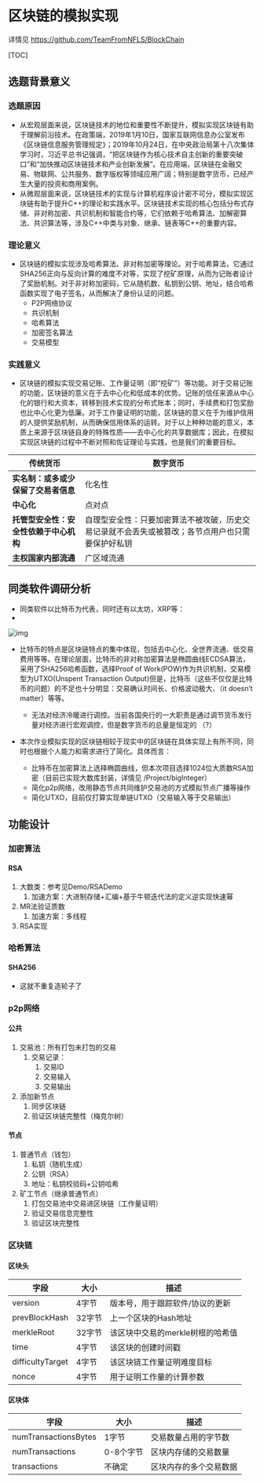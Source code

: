 # 区块链的模拟实现

详情见 https://github.com/TeamFromNFLS/BlockChain

[TOC]

 

## 选题背景意义

### 选题原因

* 从宏观层面来说，区块链技术的地位和重要性不断提升，模拟实现区块链有助于理解前沿技术。在政策端，2019年1月10日，国家互联网信息办公室发布《区块链信息服务管理规定》；2019年10月24日，在中央政治局第十八次集体学习时，习近平总书记强调，“把区块链作为核心技术自主创新的重要突破口”和“加快推动区块链技术和产业创新发展”。在应用端，区块链在金融交易、物联网、公共服务、数字版权等领域应用广阔；特别是数字货币，已经产生大量的投资和商用案例。
* 从微观层面来说，区块链技术的实现与计算机程序设计密不可分，模拟实现区块链有助于提升C++的理论和实践水平。区块链技术实现的核心包括分布式存储、非对称加密、共识机制和智能合约等，它们依赖于哈希算法、加解密算法、共识算法等，涉及C++中类与对象、继承、链表等C++的重要内容。

### 理论意义

 

* 区块链的模拟实现涉及哈希算法、非对称加密等理论。对于哈希算法，它通过SHA256正向与反向计算的难度不对等，实现了挖矿原理，从而为记账者设计了奖励机制。对于非对称加密码，它从随机数、私钥到公钥、地址，结合哈希函数实现了电子签名，从而解决了身份认证的问题。
  + P2P网络协议
  + 共识机制
  + 哈希算法
  + 加密签名算法
  + 交易模型

### 实践意义

 

* 区块链的模拟实现交易记账、工作量证明（即“挖矿”）等功能。对于交易记账的功能，区块链的意义在于去中心化和低成本的优势。记账的信任来源从中心化的银行和大资本，转移到技术实现的分布式账本；同时，手续费和打包奖励也比中心化更为低廉。对于工作量证明的功能，区块链的意义在于为维护信用的人提供奖励机制，从而确保信用体系的运转。对于以上种种功能的意义，本质上来源于区块链自身的特殊性质——去中心化的共享数据库；因此，在模拟实现区块链的过程中不断对照和佐证理论与实践，也是我们的重要目标。

| **传统货币**                           | **数字货币**                                                 |
| -------------------------------------- | ------------------------------------------------------------ |
| **实名制：或多或少保留了交易者信息**   | 化名性                                                       |
| **中心化**                             | 点对点                                                       |
| **托管型安全性：安全性依赖于中心机构** | 自理型安全性：只要加密算法不被攻破，历史交易记录就不会丢失或被篡改；各节点用户也只需要保护好私钥 |
| **主权国家内部流通**                   | 广区域流通                                                   |

 

 

## 同类软件调研分析

 

* 同类软件以比特币为代表，同时还有以太坊，XRP等：
* 

![img](https://pics2.baidu.com/feed/34fae6cd7b899e513fe7629d52b5e136c9950de0.jpeg?token=abc1247fcf5fce6d91463885bceceb6b&s=80B27C3211DED5CE5E4D80CA0000E0B3)

* 比特币的特点是区块链特点的集中体现，包括去中心化、全世界流通、低交易费用等等。在理论层面，比特币的非对称加密算法是椭圆曲线ECDSA算法，采用了SHA256哈希函数，选择Proof of Work(POW)作为共识机制，交易模型为UTXO(Unspent Transaction Output)但是，比特币（这些不仅仅是比特币的问题）的不足也十分明显：交易确认时间长、价格波动极大、（it doesn’t matter）等等。
  + 无法对经济冷暖进行调控。当前各国央行的一大职责是通过调节货币发行量对经济进行宏观调控，但是数字货币的总量是恒定的 （?）

* 本次作业模拟实现的区块链相较于现实中的区块链在具体实现上有所不同，同时也根据个人能力和需求进行了简化。具体而言：
  + 比特币在加密算法上选择椭圆曲线，但本次项目选择1024位大质数RSA加密（目前已实现大数库封装，详情见 /Project/bigInteger）
  + 简化p2p网络，改用静态节点共同维护交易池的方式模拟节点广播等操作
  + 简化UTXO，目前仅打算实现单链UTXO（交易输入等于交易输出）

## 功能设计

### 加密算法

#### RSA

1. 大数类：参考见Demo/RSADemo
   1. 加速方案：大进制存储+汇编+基于牛顿迭代法的定义逆实现快速幂
2. MR法验证质数
   1. 加速方案：多线程
3. RSA实现

### 哈希算法

#### SHA256

- 这就不重复造轮子了

### p2p网络

#### 公共

1. 交易池：所有打包未打包的交易
   1. 交易记录：
      1. 交易ID
      2. 交易输入
      3. 交易输出
2. 添加新节点
   1. 同步区块链
   2. 验证区块链完整性（梅克尔树）

#### 节点

1. 普通节点（钱包）
   1. 私钥（随机生成）
   2. 公钥（RSA）
   3. 地址：私钥校验码+公钥哈希
2. 矿工节点（继承普通节点）
   1. 打包交易池中交易进区块链（工作量证明）
   2. 验证交易信息完整性
   3. 验证区块完整性

### 区块链

#### 区块头

| 字段             | 大小   | 描述                             |
| ---------------- | ------ | -------------------------------- |
| version          | 4字节  | 版本号，⽤于跟踪软件/协议的更新  |
| prevBlockHash    | 32字节 | 上一个区块的Hash地址             |
| merkleRoot       | 32字节 | 该区块中交易的merkle树根的哈希值 |
| time             | 4字节  | 该区块的创建时间戳               |
| difficultyTarget | 4字节  | 该区块链工作量证明难度目标       |
| nonce            | 4字节  | 用于证明工作量的计算参数         |

#### 区块体

| 字段                 | 大小      | 描述                   |
| -------------------- | --------- | ---------------------- |
| numTransactionsBytes | 1字节     | 交易数量占用的字节数   |
| numTransactions      | 0-8个字节 | 区块内存储的交易数量   |
| transactions         | 不确定    | 区块内存的多个交易数据 |